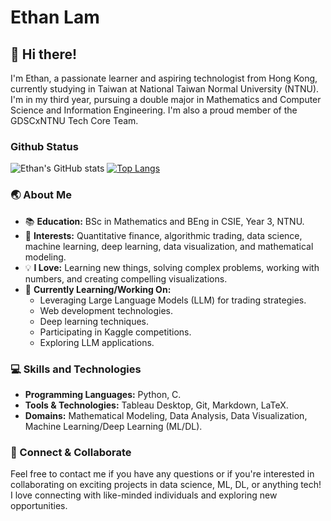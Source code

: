 <!--
**Ethanlam123/Ethanlam123** is a ✨ _special_ ✨ repository because its `README.md` (this file) appears on your GitHub profile.

Here are some ideas to get you started:

- 🔭 I’m currently working on ...
- 🌱 I’m currently learning ...
- 👯 I’m looking to collaborate on ...
- 🤔 I’m looking for help with ...
- 💬 Ask me about ...
- 📫 How to reach me: ...
- 😄 Pronouns: ...
- ⚡ Fun fact: ...
-->
# Ethan Lam

## 👋 Hi there!

I'm Ethan, a passionate learner and aspiring technologist from Hong Kong, currently studying in Taiwan at National Taiwan Normal University (NTNU). I'm in my third year, pursuing a double major in Mathematics and Computer Science and Information Engineering. I'm also a proud member of the GDSCxNTNU Tech Core Team.
### Github Status
![Ethan's GitHub stats](https://github-readme-stats.vercel.app/api?username=Ethanlam123&show_icons=true&theme=onedark)
[![Top Langs](https://github-readme-stats.vercel.app/api/top-langs/?username=Ethanlam123&layout=donut-vertical)](https://github.com/anuraghazra/github-readme-stats)

### 🌏 About Me

- 📚 **Education:** BSc in Mathematics and BEng in CSIE, Year 3, NTNU.
- 🌟 **Interests:** Quantitative finance, algorithmic trading, data science, machine learning, deep learning, data visualization, and mathematical modeling.
- 💡 **I Love:** Learning new things, solving complex problems, working with numbers, and creating compelling visualizations.
- 🚀 **Currently Learning/Working On:** 
  - Leveraging Large Language Models (LLM) for trading strategies.
  - Web development technologies.
  - Deep learning techniques.
  - Participating in Kaggle competitions.
  - Exploring LLM applications.

### 💻 Skills and Technologies

- **Programming Languages:** Python, C.
- **Tools & Technologies:** Tableau Desktop, Git, Markdown, LaTeX.
- **Domains:** Mathematical Modeling, Data Analysis, Data Visualization, Machine Learning/Deep Learning (ML/DL).

### 🤝 Connect & Collaborate

Feel free to contact me if you have any questions or if you're interested in collaborating on exciting projects in data science, ML, DL, or anything tech! I love connecting with like-minded individuals and exploring new opportunities.

